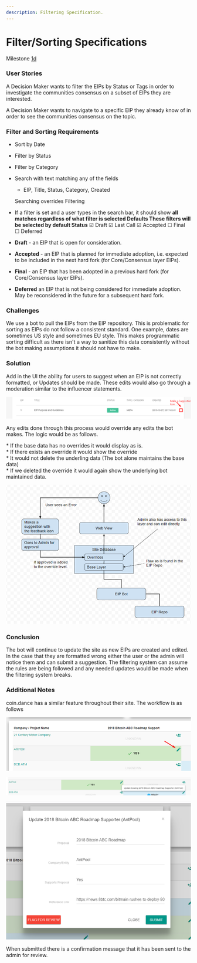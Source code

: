```yaml
---
description: Filtering Specification.
---
```


# Filter/Sorting Specifications

Milestone [1d](https://github.com/MadeofTin/nest/blob/master/grants/tennagraph/roadmap.md%20)

### User Stories

A Decision Maker wants to filter the EIPs by Status or Tags in order to investigate the communities consensus on a subset of EIPs they are interested.  
  
A Decision Maker wants to navigate to a specific EIP they already know of in order to see the communities consensus on the topic.

### Filter and Sorting Requirements

* Sort by Date
* Filter by Status
* Filter by Category
* Search with text matching any of the fields

  * EIP, Title, Status, Category, Created

  
  Searching overrides Filtering

* If a filter is set and a user types in the search bar, it should show **all** **matches regardless of what filter is selected  Defaults These filters will be selected by default Status** ☑ Draft ☑ Last Call ☑ Accepted ☐ Final ☐ Deferred

  
  
  


* **Draft** - an EIP that is open for consideration.
* **Accepted** - an EIP that is planned for immediate adoption, i.e. expected to be included in the next hard fork \(for Core/Consensus layer EIPs\).
* **Final** - an EIP that has been adopted in a previous hard fork \(for Core/Consensus layer EIPs\).
* **Deferred** an EIP that is not being considered for immediate adoption. May be reconsidered in the future for a subsequent hard fork.

### Challenges

We use a bot to pull the EIPs from the EIP repository. This is problematic for sorting as EIPs do not follow a consistent standard. One example, dates are sometimes US style and sometimes EU style. This makes programmatic sorting difficult as there isn't a way to sanitize this data consistently without the bot making assumptions it should not have to make.

### Solution

Add in the UI the ability for users to suggest when an EIP is not correctly formatted, or Updates should be made. These edits would also go through a moderation similar to the influencer statements.  


![](../../.gitbook/assets/image%20%282%29.png)

Any edits done through this process would override any edits the bot makes. The logic would be as follows.  
  
 \* If the base data has no overrides it would display as is.  
 \* If there exists an override it would show the override  
 \* It would not delete the underling data \(The bot alone maintains the base data\)  
 \* If we deleted the override it would again show the underlying bot maintained data. 

![](../../.gitbook/assets/image%20%281%29.png)

### Conclusion

The bot will continue to update the site as new EIPs are created and edited. In the case that they are formatted wrong either the user or the admin will notice them and can submit a suggestion. The filtering system can assume the rules are being followed and any needed updates would be made when the filtering system breaks.  


### Additional Notes

coin.dance has a similar feature throughout their site. The workflow is as follows

![Icon for &quot;Flag for Review&quot;](../../.gitbook/assets/image%20%289%29.png)

![Hover over and see help text](../../.gitbook/assets/image%20%285%29.png)

![User has the option to Change and submit, or Flag for review by an admin.](../../.gitbook/assets/image.png)

  
When submitted there is a confirmation message that it has been sent to the admin for review.

